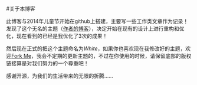 #关于本博客

此博客与2014年儿童节开始在github上搭建，主要写一些工作类文章作为记录！发现了这个无名的主题（[作者的博客](http://lhzhang.com/)），决定开始在现有的设计上进行重构和优化，现在看到的已经是我优化了3次的成果！

然后现在正式的把这个主题命名为*White*，如果你也喜欢现在我修改好的主题，欢迎[Fork Me](https://github.com/wangdaodao/wangdaodao.github.com)，我会不定期的更新主题的，不过在你使用的时候，请保留底部的版权链接算是对我们努力的一个尊重吧！

感谢开源，为我们的生活带来的无限的折腾……